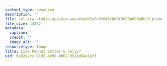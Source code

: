 ```yaml
---
content_type: resource
description: ''
file: /ol-ocw-studio-app/ocw-www/49add2a2a8f640c886f9d90a690abbc9_peanut-butter-jelly.jpg
file_size: 44252
metadata:
  caption: ''
  credit: ''
  image_alt: ''
resourcetype: Image
title: Like Peanut Butter & Jelly?
uid: 6a92e2cc-91d2-4e90-bb62-952ad64e1af3
---
```

